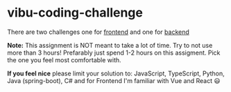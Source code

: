 # vibu-coding-challenge

There are two challenges one for [frontend](frontend/) and one for [backend](backend/)

**Note:** This assignment is NOT meant to take a lot of time. Try to not use more than 3 hours! Prefarably just spend 1-2 hours on this assigment. Pick the one you feel most comfortable with.

**If you feel nice** please limit your solution to: JavaScript, TypeScript, Python, Java (spring-boot), C# and for Frontend I'm familiar with Vue and React :smiley:
